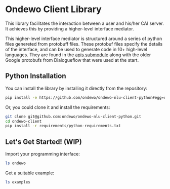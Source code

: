 Ondewo Client Library
======================

This library facilitates the interaction between a user and his/her CAI server. It achieves this by providing a higher-level interface mediator.

This higher-level interface mediator is structured around a series of python files genereted from protobuff files. These protobuf files specify the details of the interface, and can be used to generate code in 10+ high-level languages. They are found in the [apis submodule](./ondewo-nlu-api) along with the older Google protobufs from Dialogueflow that were used at the start.

Python Installation
-------------------
You can install the library by installing it directly from the repository:
```bash
pip install -e https://github.com/ondewo/ondewo-nlu-client-python#egg=ondewo_client
```

Or, you could clone it and install the requirements:
```bash
git clone git@github.com:ondewo/ondewo-nlu-client-python.git
cd ondewo-client
pip install -r requirements/python-requirements.txt
```

Let's Get Started! (WIP)
------------------
Import your programming interface:
```bash
ls ondewo
```

Get a suitable example:
```bash
ls examples
```
